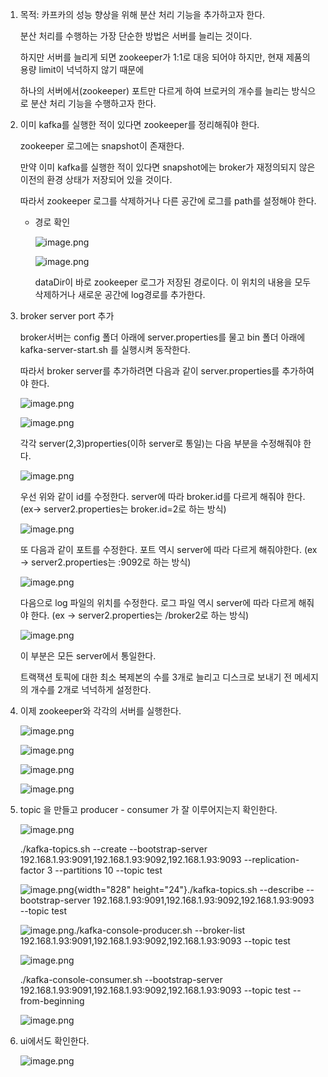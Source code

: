 1. 목적: 카프카의 성능 향상을 위해 분산 처리 기능을 추가하고자 한다.

   분산 처리를 수행하는 가장 단순한 방법은 서버를 늘리는 것이다.

   하지만 서버를 늘리게 되면 zookeeper가 1:1로 대응 되어야 하지만, 현재 제품의 용량 limit이 넉넉하지 않기 때문에

   하나의 서버에서(zookeeper) 포트만 다르게 하여 브로커의 개수를 늘리는 방식으로 분산 처리 기능을 수행하고자 한다.
2. 이미 kafka를 실행한 적이 있다면 zookeeper를 정리해줘야 한다.

   zookeeper 로그에는 snapshot이 존재한다.

   만약 이미 kafka를 실행한 적이 있다면 snapshot에는 broker가 재정의되지 않은 이전의 환경 상태가 저장되어 있을 것이다.

   따라서 zookeeper 로그를 삭제하거나 다른 공간에 로그를 path를 설정해야 한다.
   * 경로 확인

     ![image.png](/uploads/3827b7cb258f2103c8f3b6020ead0a7e/image.png)

     ![image.png](/uploads/c7a0cdba252dd29c0ce42a651e7b8c28/image.png)

     dataDir이 바로 zookeeper 로그가 저장된 경로이다. 이 위치의 내용을 모두 삭제하거나 새로운 공간에 log경로를 추가한다.
3. broker server port 추가

   broker서버는 config 폴더 아래에 server.properties를 물고 bin 폴더 아래에 kafka-server-start.sh 를 실행시켜 동작한다.

   따라서 broker server를 추가하려면 다음과 같이 server.properties를 추가하여야 한다.

   ![image.png](/uploads/7894eb166b99f3ef7b623ca5b3e61f47/image.png)

   ![image.png](/uploads/34dadce02a49e6a6398965e55045efa1/image.png)

   각각 server(2,3)properties(이하 server로 통일)는 다음 부분을 수정해줘야 한다.

   ![image.png](/uploads/dff117beebf75bcaab9cdf338a0bb702/image.png)

   우선 위와 같이 id를 수정한다. server에 따라 broker.id를 다르게 해줘야 한다. (ex-\> server2.properties는 broker.id=2로 하는 방식)

   ![image.png](/uploads/6a22511330c2c943e5a9e2a2e5ba8a3f/image.png)

   또 다음과 같이 포트를 수정한다. 포트 역시 server에 따라 다르게 해줘야한다. (ex -\> server2.properties는 :9092로 하는 방식)

   ![image.png](/uploads/ecdd51d47f0472e6479c2c8f9eae6e07/image.png)

   다음으로 log 파일의 위치를 수정한다. 로그 파일 역시 server에 따라 다르게 해줘야 한다. (ex -\> server2.properties는 /broker2로 하는 방식)

   ![image.png](/uploads/0c068faae129cd29a11e82b29f86776d/image.png)

   이 부분은 모든 server에서 통일한다.

   트랙잭션 토픽에 대한 최소 복제본의 수를 3개로 늘리고 디스크로 보내기 전 메세지의 개수를 2개로 넉넉하게 설정한다.
4. 이제 zookeeper와 각각의 서버를 실행한다.

   ![image.png](/uploads/fa292dbaa60bfdc3d009d4e6df427cf2/image.png)

   ![image.png](/uploads/6e22c64ea173387c8828006c80ff6ed1/image.png)

   ![image.png](/uploads/c07ee6a5931df8f9507f65a75ad749f7/image.png)

   ![image.png](/uploads/ff84747f7856ba05a60d5ed7f3557f35/image.png)
5. topic 을 만들고 producer - consumer 가 잘 이루어지는지 확인한다.

   ![image.png](/uploads/102e83945d1102d19125e77a690c865d/image.png)

   ./kafka-topics.sh --create --bootstrap-server 192.168.1.93:9091,192.168.1.93:9092,192.168.1.93:9093 --replication-factor 3 --partitions 10 --topic test

   ![image.png](/uploads/93454830291a3ebd2a7e4b740080856e/image.png){width="828" height="24"}./kafka-topics.sh --describe --bootstrap-server 192.168.1.93:9091,192.168.1.93:9092,192.168.1.93:9093 --topic test

   ![image.png](/uploads/d2222ca3945bfdf925b01fc06bd89386/image.png)./kafka-console-producer.sh --broker-list 192.168.1.93:9091,192.168.1.93:9092,192.168.1.93:9093 --topic test

   ![image.png](/uploads/ef37239f4b26d61309f327fee571fd0d/image.png)

   ./kafka-console-consumer.sh --bootstrap-server 192.168.1.93:9091,192.168.1.93:9092,192.168.1.93:9093 --topic test --from-beginning

   ![image.png](/uploads/8cf27602e1ab6ff9d45be7d319e8ae08/image.png)
6. ui에서도 확인한다.

   ![image.png](/uploads/50aaa47285bf3872948df171933bc729/image.png)
